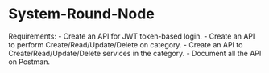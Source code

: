 # System-Round-Node
Requirements: - Create an API for JWT token-based login. - Create an API to perform Create/Read/Update/Delete on category. - Create an API to Create/Read/Update/Delete services in the category. - Document all the API on Postman.
